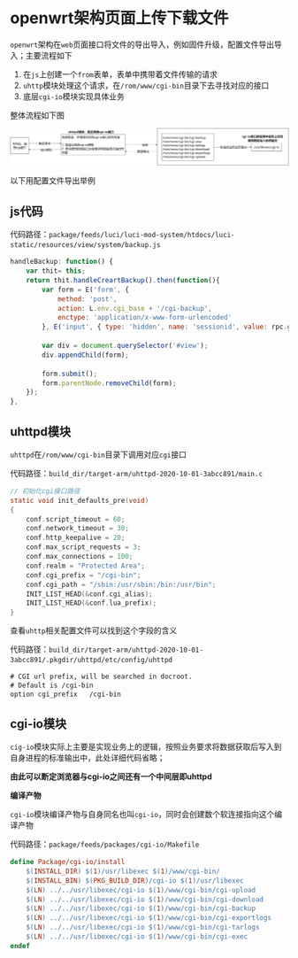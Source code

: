 # openwrt架构页面上传下载文件

`openwrt`架构在`web`页面接口将文件的导出导入，例如固件升级，配置文件导出导入；主要流程如下

1. 在`js`上创建一个`from`表单，表单中携带着文件传输的请求
2. `uhttp`模块处理这个请求，在`/rom/www/cgi-bin`目录下去寻找对应的接口
3. 底层`cgi-io`模块实现具体业务

整体流程如下图

![OpenWrt架构导出导入文件](./img/OpenWrt%E6%9E%B6%E6%9E%84%E5%AF%BC%E5%87%BA%E5%AF%BC%E5%85%A5%E6%96%87%E4%BB%B6.jpg)

以下用配置文件导出举例

## js代码

代码路径：`package/feeds/luci/luci-mod-system/htdocs/luci-static/resources/view/system/backup.js`

```js
handleBackup: function() {
    var thit= this;
    return thit.handleCreartBackup().then(function(){
        var form = E('form', {
            method: 'post',
            action: L.env.cgi_base + '/cgi-backup',
            enctype: 'application/x-www-form-urlencoded'
        }, E('input', { type: 'hidden', name: 'sessionid', value: rpc.getSessionID() }));

        var div = document.querySelector('#view');
        div.appendChild(form);

        form.submit();
        form.parentNode.removeChild(form);
    });
},
```

## uhttpd模块

`uhttpd`在`/rom/www/cgi-bin`目录下调用对应`cgi`接口

代码路径：`build_dir/target-arm/uhttpd-2020-10-01-3abcc891/main.c`

```c
// 初始化cgi接口路径
static void init_defaults_pre(void)
{
	conf.script_timeout = 60;
	conf.network_timeout = 30;
	conf.http_keepalive = 20;
	conf.max_script_requests = 3;
	conf.max_connections = 100;
	conf.realm = "Protected Area";
	conf.cgi_prefix = "/cgi-bin";
	conf.cgi_path = "/sbin:/usr/sbin:/bin:/usr/bin";
	INIT_LIST_HEAD(&conf.cgi_alias);
	INIT_LIST_HEAD(&conf.lua_prefix);
}
```

查看`uhttp`相关配置文件可以找到这个字段的含义

代码路径：`build_dir/target-arm/uhttpd-2020-10-01-3abcc891/.pkgdir/uhttpd/etc/config/uhttpd`

```
# CGI url prefix, will be searched in docroot.
# Default is /cgi-bin
option cgi_prefix	/cgi-bin
```

## cgi-io模块

`cig-io`模块实际上主要是实现业务上的逻辑，按照业务要求将数据获取后写入到自身进程的标准输出中，此处详细代码省略；

**由此可以断定浏览器与cgi-io之间还有一个中间层即uhttpd**

**编译产物**

`cgi-io`模块编译产物与自身同名也叫`cgi-io`，同时会创建数个软连接指向这个编译产物

代码路径：`package/feeds/packages/cgi-io/Makefile`

```makefile
define Package/cgi-io/install
	$(INSTALL_DIR) $(1)/usr/libexec $(1)/www/cgi-bin/
	$(INSTALL_BIN) $(PKG_BUILD_DIR)/cgi-io $(1)/usr/libexec
	$(LN) ../../usr/libexec/cgi-io $(1)/www/cgi-bin/cgi-upload
	$(LN) ../../usr/libexec/cgi-io $(1)/www/cgi-bin/cgi-download
	$(LN) ../../usr/libexec/cgi-io $(1)/www/cgi-bin/cgi-backup
	$(LN) ../../usr/libexec/cgi-io $(1)/www/cgi-bin/cgi-exportlogs
	$(LN) ../../usr/libexec/cgi-io $(1)/www/cgi-bin/cgi-tarlogs
	$(LN) ../../usr/libexec/cgi-io $(1)/www/cgi-bin/cgi-exec
endef
```
